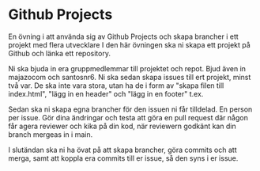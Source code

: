 # Github Projects
En övning i att använda sig av Github Projects och skapa brancher i ett projekt med flera utvecklare
I den här övningen ska ni skapa ett projekt på Github och länka ett repository. 

Ni ska bjuda in era gruppmedlemmar till projektet och repot. Bjud även in majazocom och santosnr6.
Ni ska sedan skapa issues till ert projekt, minst två var. De ska inte vara stora, utan ha de i form av "skapa filen till index.html", "lägg in en header" och "lägg in en footer" t.ex.

Sedan ska ni skapa egna brancher för den issuen ni får tilldelad. En person per issue. Gör dina ändringar och testa att göra en pull request där någon får agera reviewer och kika på din kod, när reviewern godkänt kan din branch mergeas in i main.

I slutändan ska ni ha övat på att skapa brancher, göra commits och att merga, samt att koppla era commits till er issue, så den syns i er issue.
